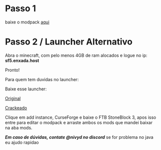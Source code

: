 # Passo 1

baixe o modpack [aqui](https://download1584.mediafire.com/l312fh0pdkrgHIrqjtIhiAWjpujV36fyEM4PdqjQTX8-3huulZfcQzkoDO-Kixhb_5dBAzAyUjzeSrin5Sa4uQkt7lFOVFArjHG2tTCBRiJXjXpwy9PZlQ7DBjPfr6U0ScPAaWe8c567bkhOTZ1Ciz4T-SEXGX2U0xo8n9qw8UTdAw/ldoznuf7t3kzvn5/sf5.zip)


# Passo 2 / Launcher Alternativo

Abra o minecraft, com pelo menos 4GB de ram alocados e logue no ip:
**sf5.enxada.host**

Pronto!

Para quem tem duvidas no launcher:

Baixe esse launcher: 

[Original](https://prismlauncher.org/download/)


[Crackeado](https://github.com/Diegiwg/PrismLauncher-Cracked/releases/download/9.0/PrismLauncher-Windows-MSVC-Setup-9.0.exe)

Clique em add instance, CurseForge e baixe o FTB StoneBlock 3, apos isso entre para editar o modpack e arraste ambos os mods que mandei baixar na aba mods.

***Em caso de dúvidas, contate @nivyd no discord***
se for problema no java eu ajudo rapidao

